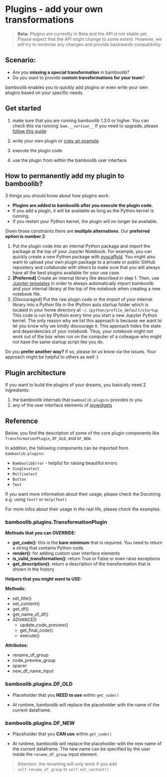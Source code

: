 # Plugins - add your own transformations

> __Beta:__ Plugins are currently in Beta and the API is not stable yet. Please expect that the API might change to some extent. However, we will try to minimize any changes and provide backwards compatibility.

## Scenario:
- Are you __missing a special transformation__ in bamboolib?
- Do you want to provide __custom transformations for your team__?

bamboolib enables you to quickly add plugins or even write your own plugins based on your specific needs.


## Get started

1) make sure that you are running bamboolib 1.3.0 or higher. You can check this via running: `bam.__version__` If you need to upgrade, please [follow this guide](https://docs.bamboolib.8080labs.com/how-tos/update-to-a-new-version-of-bamboolib)

2) write your own plugin or [copy an example](https://github.com/tkrabel/bamboolib/tree/master/plugins/examples)

3) execute the plugin code

4) use the plugin from within the bamboolib user interface


## How to permanently add my plugin to bamboolib?

3 things you should know about how plugins work:
- __Plugins are added to bamboolib after you execute the plugin code.__
- If you add a plugin, it will be available as long as the Python kernel is running.
- If you restart your Python kernel, the plugin will no longer be available.

Given those constraints there are __multiple alternatives__. Our __preferred option is number 2__:
1. Put the plugin code into an internal Python package and import the package at the top of your Jupyter Notebook. For example, you can quickly create a new Python package with [pyscaffold](https://github.com/pyscaffold/pyscaffold). You might also want to upload your own plugin package to a private or public GitHub repository and collaborate with others to make sure that you will always have all the best plugins available for your use case.
2. __[Preferred]__ Create an internal library like described in step 1. Then, use [Jupyter templates](https://towardsdatascience.com/stop-copy-pasting-notebooks-embrace-jupyter-templates-6bd7b6c00b94) in order to always automatically import bamboolib and your internal library at the top of the notebook when creating a new notebook file.
3. [Discouraged] Put the raw plugin code or the import of your internal library into a Python file in the IPython auto startup folder which is located in your home directory at `~/.ipython/profile_default/startup` This code is run by IPython every time you start a new Jupyter Python kernel. The only reason why we list this approach is because we want to let you know why we kindly discourage it. This approach hides the state and dependencies of your notebook. Thus, your notebook might not work out of the box when run on the computer of a colleague who might not have the same startup script like you do.

Do you __prefer another way?__ If so, please let us know via the issues. Your approach might be helpful to others as well :)


## Plugin architecture

If you want to build the plugins of your dreams, you basically need 2 ingredients:
1. the bamboolib internals that `bamboolib.plugins` provides to you
2. any of the user interface elements of [ipywidgets](https://github.com/jupyter-widgets/ipywidgets)


## Reference

Below, you find the description of some of the core plugin components like `TransformationPlugin`, `DF_OLD`, and `DF_NEW`.

In addition, the following components can be imported from `bamboolib.plugins`:
- `BamboolibError` - helpful for raising beautiful errors
- `Singleselect`
- `Multiselect`
- `Button`
- `Text`

If you want more information about their usage, please check the Docstring e.g. using `Text?` or `help(Text)`

For more infos about their usage in the real life, please check the examples.


### bamboolib.plugins.TransformationPlugin

__Methods that you can OVERRIDE:__
- __get_code()__: this is the __bare minimum__ that is required. You need to return a string that contains Python code.
- __render()__: for adding custom user interface elements
- __is_valid_transformation()__: return True or False or even raise exceptions
- __get_description()__: return a description of the transformation that is shown in the history


__Helpers that you might want to USE:__

__Methods:__
- set_title()
- set_content()
- get_df()
- get_name_of_df()
- ADVANCED
    - update_code_preview()
    - get_final_code()
    - execute()

__Attributes:__
- rename_df_group
- code_preview_group
- spacer
- new_df_name_input

### bamboolib.plugins.DF_OLD

- Placeholder that you __NEED to use__ within `get_code()`

- At runtime, bamboolib will replace the placeholder with the name of the current dataframe.

### bamboolib.plugins.DF_NEW

- Placeholder that you __CAN use__ within `get_code()`

- At runtime, bamboolib will replace the placeholder with the new name of the current dataframe.
The new name can be specified by the user inside the `rename_df_group` input element.

> Attention: the renaming will only work if you add `self.rename_df_group` to `self.set_content()`
